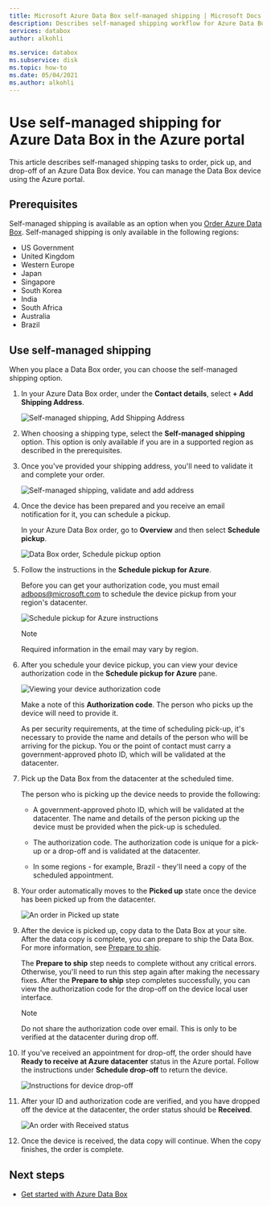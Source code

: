 ```yaml
---
title: Microsoft Azure Data Box self-managed shipping | Microsoft Docs in data 
description: Describes self-managed shipping workflow for Azure Data Box devices
services: databox
author: alkohli

ms.service: databox
ms.subservice: disk
ms.topic: how-to
ms.date: 05/04/2021
ms.author: alkohli
---
```


# Use self-managed shipping for Azure Data Box in the Azure portal

This article describes self-managed shipping tasks to order, pick up, and drop-off of an Azure Data Box device. You can manage the Data Box device using the Azure portal.

## Prerequisites

Self-managed shipping is available as an option when you [Order Azure Data Box](data-box-deploy-ordered.md). Self-managed shipping is only available in the following regions:

* US Government
* United Kingdom
* Western Europe
* Japan
* Singapore
* South Korea
* India
* South Africa
* Australia
* Brazil

## Use self-managed shipping

When you place a Data Box order, you can choose the self-managed shipping option.

1. In your Azure Data Box order, under the **Contact details**, select **+ Add Shipping Address**.
 
   ![Self-managed shipping, Add Shipping Address](media\data-box-portal-customer-managed-shipping\choose-self-managed-shipping-1.png)

2. When choosing a shipping type, select the **Self-managed shipping** option. This option is only available if you are in a supported region as described in the prerequisites.

3. Once you've provided your shipping address, you'll need to validate it and complete your order.

   ![Self-managed shipping, validate and add address](media\data-box-portal-customer-managed-shipping\choose-self-managed-shipping-2.png)

4. Once the device has been prepared and you receive an email notification for it, you can schedule a pickup.

   In your Azure Data Box order, go to **Overview** and then select **Schedule pickup**.

   ![Data Box order, Schedule pickup option](media\data-box-portal-customer-managed-shipping\data-box-portal-schedule-pickup-01.png)

5. Follow the instructions in the **Schedule pickup for Azure**.

   Before you can get your authorization code, you must email [adbops@microsoft.com](mailto:adbops@microsoft.com) to schedule the device pickup from your region's datacenter.

   ![Schedule pickup for Azure instructions](media\data-box-portal-customer-managed-shipping\data-box-portal-schedule-pickup-email-01.png)

   > [!NOTE]
   > Required information in the email may vary by region.<!--How can they get this information?-->

6. After you schedule your device pickup, you can view your device authorization code in the **Schedule pickup for Azure** pane.

   ![Viewing your device authorization code](media\data-box-portal-customer-managed-shipping\data-box-portal-auth-01b.png)

   Make a note of this **Authorization code**. The person who picks up the device will need to provide it.

   As per security requirements, at the time of scheduling pick-up, it's necessary to provide the name and details of the person who will be arriving for the pickup. You or the point of contact must carry a government-approved photo ID, which will be validated at the datacenter.

7. Pick up the Data Box from the datacenter at the scheduled time.

   The person who is picking up the device needs to provide the following:

   * A government-approved photo ID, which will be validated at the datacenter. The name and details of the person picking up the device must be provided when the pick-up is scheduled.

   * The authorization code. The authorization code is unique for a pick-up or a drop-off and is validated at the datacenter.

   * In some regions - for example, Brazil - they'll need a copy of the scheduled appointment.

8. Your order automatically moves to the **Picked up** state once the device has been picked up from the datacenter.

    ![An order in Picked up state](media\data-box-portal-customer-managed-shipping\data-box-portal-picked-up-boxed-01.png)

9. After the device is picked up, copy data to the Data Box at your site. After the data copy is complete, you can prepare to ship the Data Box. For more information, see [Prepare to ship](data-box-deploy-picked-up.md#prepare-to-ship).

   The **Prepare to ship** step needs to complete without any critical errors. Otherwise, you'll need to run this step again after making the necessary fixes. After the **Prepare to ship** step completes successfully, you can view the authorization code for the drop-off on the device local user interface.

   > [!NOTE]
   > Do not share the authorization code over email. This is only to be verified at the datacenter during drop off.

10. If you've received an appointment for drop-off, the order should have **Ready to receive at Azure datacenter** status in the Azure portal. Follow the instructions under **Schedule drop-off** to return the device.

    ![Instructions for device drop-off](media\data-box-portal-customer-managed-shipping\data-box-portal-received-complete-02b.png)

11. After your ID and authorization code are verified, and you have dropped off the device at the datacenter, the order status should be **Received**.

    ![An order with Received status](media\data-box-portal-customer-managed-shipping\data-box-portal-received-complete-01.png)

12. Once the device is received, the data copy will continue. When the copy finishes, the order is complete.

## Next steps

* [Get started with Azure Data Box](data-box-quickstart-portal.md)

